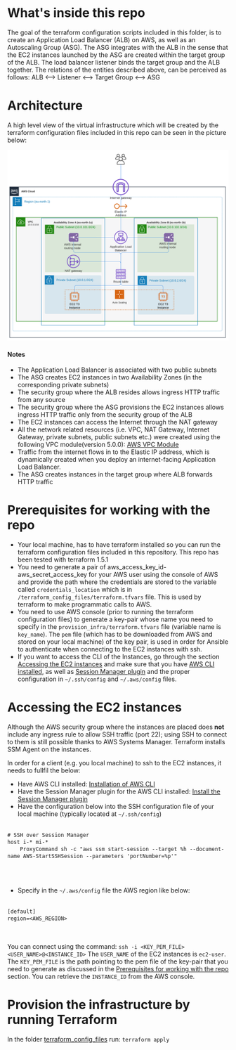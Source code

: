 # What's inside this repo<a name="repo_content"></a>

The goal of the terraform configuration scripts included in this folder, is to create an Application Load Balancer (ALB) on AWS, as well as an Autoscaling Group (ASG). The ASG integrates with the ALB in the sense that the EC2 instances launched by the ASG are created within the target group of the ALB. The load balancer listener binds the target group and the ALB together. The relations of the entities described above, can be perceived as follows: ALB <--> Listener <--> Target Group <--> ASG

# Architecture<a name="architecture"></a> 

A high level view of the virtual infrastructure which will be created by the terraform configuration files included in this repo can be seen in the picture below: 

 ![High Level Setup](/assets/images/ALB-ASG-AWS.png)

 #### Notes
 * The Application Load Balancer is associated with two public subnets
 * The ASG creates EC2 instances in two Availability Zones (in the corresponding private subnets)
 * The security group where the ALB resides allows ingress HTTP traffic from any source
 * The security group where the ASG provisions the EC2 instances allows ingress HTTP traffic only from the security group of the ALB
 * The EC2 instances can access the Internet through the NAT gateway
 * All the network related resources (i.e. VPC, NAT Gateway, Internet Gateway, private subnets, public subnets etc.) were created using the following VPC module(version 5.0.0): [AWS VPC Module](https://registry.terraform.io/modules/terraform-aws-modules/vpc/aws/latest)
 * Traffic from the internet flows in to the Elastic IP address, which is dynamically created when you deploy an internet-facing Application Load Balancer.
 * The ASG creates instances in the target group where ALB forwards HTTP traffic


# Prerequisites for working with the repo<a name="prerequisites"></a>

* Your local machine, has to have terraform installed so you can run the terraform configuration files included in this repository. This repo has been tested with terraform 1.5.1
* You need to generate a pair of aws_access_key_id-aws_secret_access_key for your AWS user using the console of AWS and provide the path where the credentials are stored to the variable called ```credentials_location``` which is in ```/terraform_config_files/terraform.tfvars``` file. This is used by terraform to make programmatic calls to AWS.
* You need to use AWS console (prior to running the terraform configuration files) to generate a key-pair whose name you need to specify in the ``provision_infra/terraform.tfvars`` file (variable name is ```key_name```). The ```pem``` file (which has to be downloaded from AWS and stored on your local machine) of the key pair, is used in order for Ansible to authenticate when connecting to the EC2 instances with ssh.
* If you want to access the CLI of the Instances, go through the section [Accessing the EC2 instances](#access_instances) and make sure that you have [AWS CLI installed](https://docs.aws.amazon.com/cli/latest/userguide/getting-started-install.html), as well as [Session Manager plugin](https://docs.aws.amazon.com/systems-manager/latest/userguide/session-manager-working-with-install-plugin.html) and the proper configuration in ```~/.ssh/config``` and ```~/.aws/config``` files. 


# Accessing the EC2 instances<a name="access_instances"></a>

Although the AWS security group where the instances are placed does **not** include any ingress rule to allow SSH traffic (port 22); using SSH to connect to them is still possible thanks to AWS Systems Manager. Terraform installs SSM Agent on the instances. 

In order for a client (e.g. you local machine) to ssh to the EC2 instances, it needs to fullfil the below:

* Have AWS CLI installed: [Installation of AWS CLI](https://docs.aws.amazon.com/cli/latest/userguide/getting-started-install.html)
* Have the Session Manager plugin for the AWS CLI installed: [Install the Session Manager plugin](https://docs.aws.amazon.com/systems-manager/latest/userguide/session-manager-working-with-install-plugin.html)
* Have the configuration below into the SSH configuration file of your local machine (typically located at ```~/.ssh/config```)
<br/><br/>
```shell
# SSH over Session Manager
host i-* mi-*
    ProxyCommand sh -c "aws ssm start-session --target %h --document-name AWS-StartSSHSession --parameters 'portNumber=%p'"
```
<br/><br/>
* Specify in the ```~/.aws/config``` file the AWS region like below:
<br/><br/>
```shell
[default]
region=<AWS_REGION>
```
<br/><br/>
You can connect using the command: ```ssh -i <KEY_PEM_FILE> <USER_NAME>@<INSTANCE_ID>```
The ```USER_NAME``` of the EC2 instances is ```ec2-user```. The ```KEY_PEM_FILE``` is the path pointing to the pem file of the key-pair that you need to generate as discussed in the [Prerequisites for working with the repo](#prerequisites) section. You can retrieve the ```INSTANCE_ID``` from the AWS console. 

# Provision the infrastructure by running Terraform<a name="run_terraform"></a>

In the folder [terraform_config_files](/terraform_config_files/) run:
```terraform apply```